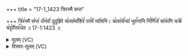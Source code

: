 +++
title = "17-1_1423 त्रिरस्मै सप्त"

+++
त्रि꣡र꣢स्मै स꣣प्त꣢ धे꣣न꣡वो꣢ दुदुह्रिरे स꣣त्या꣢मा꣣शि꣡रं꣢ पर꣣मे꣡ व्यो꣣मनि। च꣣त्वा꣢र्य꣣न्या꣡ भुव꣢꣯नानि नि꣣र्णि꣢जे꣣ चा꣡रू꣢णि चक्रे꣣ य꣢दृ꣣तै꣡रव꣢꣯र्धत ॥ 17-1:1423 ॥

<details><summary>मूलम् (VC)</summary>

त्रि꣡र꣢स्मै स꣣प्त꣢ धे꣣न꣡वो꣢ दुदुह्रिरे स꣣त्या꣢मा꣣शि꣡रं꣢ प꣣रमे꣡ व्यो꣣मनि । च꣣त्वा꣢र्य꣣न्या꣡ भुव꣢꣯नानि नि꣣र्णि꣢जे꣣ चा꣡रू꣢णि चक्रे꣣ य꣢दृ꣣तै꣡रव꣢꣯र्धत ॥१४२३॥
</details>

<details><summary>विस्वर-मूलम् (VC)</summary>

त्रिरस्मै सप्त धेनवो दुदुह्रिरे सत्यामाशिरं परमे व्योमनि । चत्वार्यन्या भुवनानि निर्णिजे चारूणि चक्रे यदृतैरवर्धत ॥१४२३॥
</details>